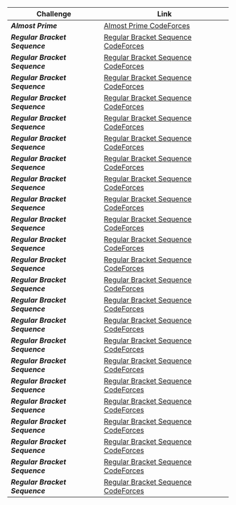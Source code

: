 | Challenge | Link |
| ------------------ | ------------------|
| ***Almost Prime***  | [Almost Prime CodeForces](https://codeforces.com/contest/26/problem/A)|
| ***Regular Bracket Sequence***  | [Regular Bracket Sequence CodeForces](https://codeforces.com/contest/1092/problem/D1)|
| ***Regular Bracket Sequence***  | [Regular Bracket Sequence CodeForces](https://codeforces.com/contest/1092/problem/D1)|
| ***Regular Bracket Sequence***  | [Regular Bracket Sequence CodeForces](https://codeforces.com/contest/1092/problem/D1)|
| ***Regular Bracket Sequence***  | [Regular Bracket Sequence CodeForces](https://codeforces.com/contest/1092/problem/D1)|
| ***Regular Bracket Sequence***  | [Regular Bracket Sequence CodeForces](https://codeforces.com/contest/1092/problem/D1)|
| ***Regular Bracket Sequence***  | [Regular Bracket Sequence CodeForces](https://codeforces.com/contest/1092/problem/D1)|
| ***Regular Bracket Sequence***  | [Regular Bracket Sequence CodeForces](https://codeforces.com/contest/1092/problem/D1)|
| ***Regular Bracket Sequence***  | [Regular Bracket Sequence CodeForces](https://codeforces.com/contest/1092/problem/D1)|
| ***Regular Bracket Sequence***  | [Regular Bracket Sequence CodeForces](https://codeforces.com/contest/1092/problem/D1)|
| ***Regular Bracket Sequence***  | [Regular Bracket Sequence CodeForces](https://codeforces.com/contest/1092/problem/D1)|
| ***Regular Bracket Sequence***  | [Regular Bracket Sequence CodeForces](https://codeforces.com/contest/1092/problem/D1)|
| ***Regular Bracket Sequence***  | [Regular Bracket Sequence CodeForces](https://codeforces.com/contest/26/problem/B)|
| ***Regular Bracket Sequence***  | [Regular Bracket Sequence CodeForces](https://codeforces.com/contest/1092/problem/D1)|
| ***Regular Bracket Sequence***  | [Regular Bracket Sequence CodeForces](https://codeforces.com/contest/1092/problem/D1)|
| ***Regular Bracket Sequence***  | [Regular Bracket Sequence CodeForces](https://codeforces.com/contest/1092/problem/D1)|
| ***Regular Bracket Sequence***  | [Regular Bracket Sequence CodeForces](https://codeforces.com/contest/1092/problem/D1)|
| ***Regular Bracket Sequence***  | [Regular Bracket Sequence CodeForces](https://codeforces.com/contest/1092/problem/D1)|
| ***Regular Bracket Sequence***  | [Regular Bracket Sequence CodeForces](https://codeforces.com/contest/1092/problem/D1)|
| ***Regular Bracket Sequence***  | [Regular Bracket Sequence CodeForces](https://codeforces.com/contest/1092/problem/D1)|
| ***Regular Bracket Sequence***  | [Regular Bracket Sequence CodeForces](https://codeforces.com/contest/1092/problem/D1)|
| ***Regular Bracket Sequence***  | [Regular Bracket Sequence CodeForces](https://codeforces.com/contest/1092/problem/D1)|
| ***Regular Bracket Sequence***  | [Regular Bracket Sequence CodeForces](https://codeforces.com/contest/1092/problem/D1)|
| ***Regular Bracket Sequence***  | [Regular Bracket Sequence CodeForces](https://codeforces.com/contest/1092/problem/D1)|
